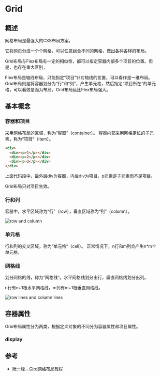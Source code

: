 # Grid

## 概述
网格布局是最强大的CSS布局方案。

它将网页分成一个个网格，可以任意组合不同的网格，做出各种各样的布局。

Grid布局与Flex布局有一定的相似性，都可以指定容器内部多个项目的位置。但是，也存在重大区别，

Flex布局是轴线布局，只能指定“项目”针对轴线的位置，可以看作是一维布局。Grid布局则是将容器划分为“行”和“列”，产生单元格，然后指定“项目所在”的单元格，可以看做是而为布局。Grid布局远比Flex布局强大。

## 基本概念


### 容器和项目

采用网格布局的区域，称为“容器”（container）。 容器内部采用网格定位的子元素，称为“项目”（item）。

```html
<div>
  <div><p>1</p></div>
  <div><p>2</p></div>
  <div><p>3</p></div>
</div>
```
上面代码段中，最外层div为容器，内层div为项目，p元素是子元素而不是项目。

Grid布局只对项目生效。

### 行和列

容器中，水平区域称为“行”（row），垂直区域称为“列”（column）。

![row and column](https://www.wangbase.com/blogimg/asset/201903/1_bg2019032502.png)

### 单元格

行和列的交叉区域，称为“单元格”（cell）。
正常情况下，n行和m列会产生n*m个单元格。

### 网格线
划分网格的线，称为“网格线”。水平网格线划分出行，垂直网格线划分出列。

n行有n+1根水平网格线，m列有m+1根垂直网格线。

![row lines and column lines](https://www.wangbase.com/blogimg/asset/201903/1_bg2019032503.png)


## 容器属性

Grid布局属性分为两类，根据定义对象的不同分为容器属性和项目属性。

### display


## 参考

- [阮一峰 - Gird网格布局教程](http://www.ruanyifeng.com/blog/2019/03/grid-layout-tutorial.html)